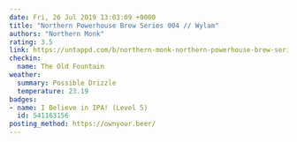 ```yaml
---
date: Fri, 26 Jul 2019 13:03:09 +0000
title: "Northern Powerhouse Brew Series 004 // Wylam"
authors: "Northern Monk"
rating: 3.5
link: https://untappd.com/b/northern-monk-northern-powerhouse-brew-series-004-wylam/3300656
checkin:
  name: The Old Fountain
weather:
  summary: Possible Drizzle
  temperature: 23.19
badges:
- name: I Believe in IPA! (Level 5)
  id: 541163156
posting_method: https://ownyour.beer/
---
```

